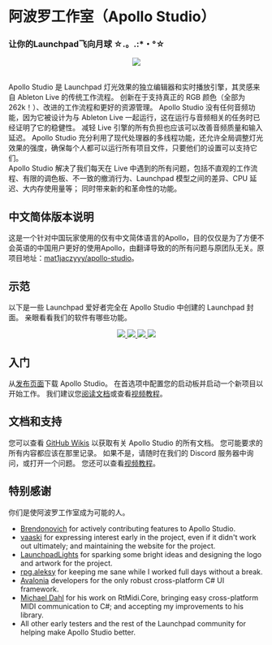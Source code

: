 # 阿波罗工作室（Apollo Studio）

### 让你的Launchpad飞向月球 ☆.。.:*・°☆

<p align="center">
  <img src="https://github.com/Jikexiaobai/apollo-studio/raw/master/Assets/readme.png">
</p>
<br>
Apollo Studio 是 Launchpad 灯光效果的独立编辑器和实时播放引擎，其灵感来自 Ableton Live 的传统工作流程。 创新在于支持真正的 RGB 颜色（全部为 262k！）、改进的工作流程和更好的资源管理。 Apollo Studio 没有任何音频功能，因为它被设计为与 Ableton Live 一起运行，这在运行与音频相关的任务时已经证明了它的稳健性。 减轻 Live 引擎的所有负担也应该可以改善音频质量和输入延迟。 Apollo Studio 充分利用了现代处理器的多线程功能，还允许全局调整灯光效果的强度，确保每个人都可以运行所有项目文件，只要他们的设置可以支持它们。
<br>
Apollo Studio 解决了我们每天在 Live 中遇到的所有问题，包括不直观的工作流程、有限的调色板、不一致的撤消行为、Launchpad 模型之间的差异、CPU 延迟、大内存使用量等； 同时带来新的和革命性的功能。

## 中文简体版本说明

这是一个针对中国玩家使用的仅有中文简体语言的Apollo，目的仅仅是为了方便不会英语的中国用户更好的使用Apollo，由翻译导致的的所有问题与原团队无关。原项目地址：[mat1jaczyyy/apollo-studio](https://github.com/mat1jaczyyy/apollo-studio)。
## 示范

以下是一些 Launchpad 爱好者完全在 Apollo Studio 中创建的 Launchpad 封面。 亲眼看看我们的软件有哪些功能。

<p align="center">
  <a href="https://www.youtube.com/watch?v=a-MwTVH-wX8" title="Terravita x Chime x Akylla - Go Higher">
    <img src="http://img.youtube.com/vi/a-MwTVH-wX8/mqdefault.jpg">
  </a>

  <a href="https://www.youtube.com/watch?v=DDJ0JPgd8fw" title="Owl City - Fireflies">
    <img src="http://img.youtube.com/vi/DDJ0JPgd8fw/mqdefault.jpg">
  </a>

  <a href="https://www.youtube.com/watch?v=yA-bFsYRG4I" title="Borgeous, Taylr Renee - Sweeter Without You">
    <img src="http://img.youtube.com/vi/yA-bFsYRG4I/mqdefault.jpg">
  </a>

  <a href="https://www.youtube.com/watch?v=caiNv3bC5YI" title="Jonas Aden, Castion, Danny Leax - Tell Me A Lie">
    <img src="http://img.youtube.com/vi/caiNv3bC5YI/mqdefault.jpg">
  </a>
</p>

## 入门

从[发布页面](https://github.com/Jikexiaobai/apollo-studio/releases)下载 Apollo Studio。 在首选项中配置您的启动板并启动一个新项目以开始工作。 我们建议您[阅读文档](https://github.com/Jikexiaobai/apollo-studio/wiki)或查看[视频教程](https://www.youtube.com/playlist?list=PLKC4R3X00beY0aB_f_ZIa3shqJX7do4mH)。

## 文档和支持

您可以查看 [GitHub Wikis](https://github.com/Jikexiaobai/apollo-studio/wiki) 以获取有关 Apollo Studio 的所有文档。 您可能要求的所有内容都应该在那里记录。 如果不是，请随时在我们的 Discord 服务器中询问，或打开一个问题。 您还可以查看[视频教程](https://www.youtube.com/playlist?list=PLKC4R3X00beY0aB_f_ZIa3shqJX7do4mH)。

## 特别感谢

你们是使阿波罗工作室成为可能的人。

* [Brendonovich](https://github.com/Brendonovich) for actively contributing features to Apollo Studio.
* [vaaski](https://vaa.ski/) for expressing interest early in the project, even if it didn't work out ultimately; and maintaining the website for the project.
* [LaunchpadLights](http://www.launchpadlights.com/) for sparking some bright ideas and designing the logo and artwork for the project.
* [rpg.aleksy](https://www.youtube.com/channel/UC209YLY-uQPy4U2Gu6sqaVw) for keeping me sane while I worked full days without a break.
* [Avalonia](https://github.com/avaloniaui/) developers for the only robust cross-platform C# UI framework.
* [Michael Dahl](https://github.com/micdah/) for his work on RtMidi.Core, bringing easy cross-platform MIDI communication to C#; and accepting my improvements to his library.
* All other early testers and the rest of the Launchpad community for helping make Apollo Studio better.
